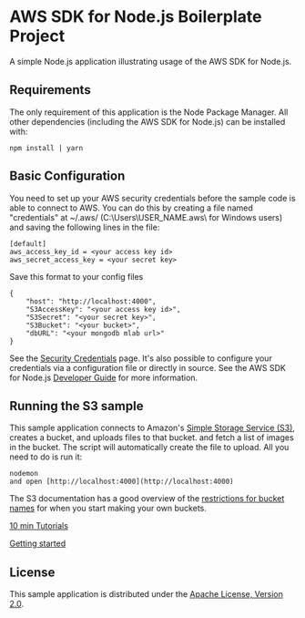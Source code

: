 # AWS SDK for Node.js Boilerplate Project

A simple Node.js application illustrating usage of the AWS SDK for Node.js.

## Requirements

The only requirement of this application is the Node Package Manager. All other
dependencies (including the AWS SDK for Node.js) can be installed with:

    npm install | yarn

## Basic Configuration

You need to set up your AWS security credentials before the sample code is able
to connect to AWS. You can do this by creating a file named "credentials" at ~/.aws/ 
(C:\Users\USER_NAME\.aws\ for Windows users) and saving the following lines in the file:

    [default]
    aws_access_key_id = <your access key id>
    aws_secret_access_key = <your secret key>


Save this format to your config files

    {
        "host": "http://localhost:4000",
        "S3AccessKey": "<your access key id>",
        "S3Secret": "<your secret key>",
        "S3Bucket": "<your bucket>",
        "dbURL": "<your mongodb mlab url>"
    }

See the [Security Credentials](http://aws.amazon.com/security-credentials) page.
It's also possible to configure your credentials via a configuration file or
directly in source. See the AWS SDK for Node.js [Developer Guide](http://docs.aws.amazon.com/AWSJavaScriptSDK/guide/node-configuring.html)
for more information.

## Running the S3 sample

This sample application connects to Amazon's [Simple Storage Service (S3)](http://aws.amazon.com/s3),
creates a bucket, and uploads files to that bucket. and fetch a list of images in the bucket. The script will automatically
create the file to upload. All you need to do is run it:

    nodemon
    and open [http://localhost:4000](http://localhost:4000)

The S3 documentation has a good overview of the [restrictions for bucket names](http://docs.aws.amazon.com/AmazonS3/latest/dev/BucketRestrictions.html)
for when you start making your own buckets.

[10 min Tutorials](https://aws.amazon.com/es/getting-started/?sc_channel=em&sc_campaign=wlcm&sc_publisher=aws&sc_medium=em_wlcm_1&sc_detail=wlcm_1b&sc_content=other&sc_country=global&sc_geo=global&sc_category=mult&ref_=pe_1679150_132208640)

[Getting started](https://aws.amazon.com/es/documentation/gettingstarted/)

## License

This sample application is distributed under the
[Apache License, Version 2.0](http://www.apache.org/licenses/LICENSE-2.0).

